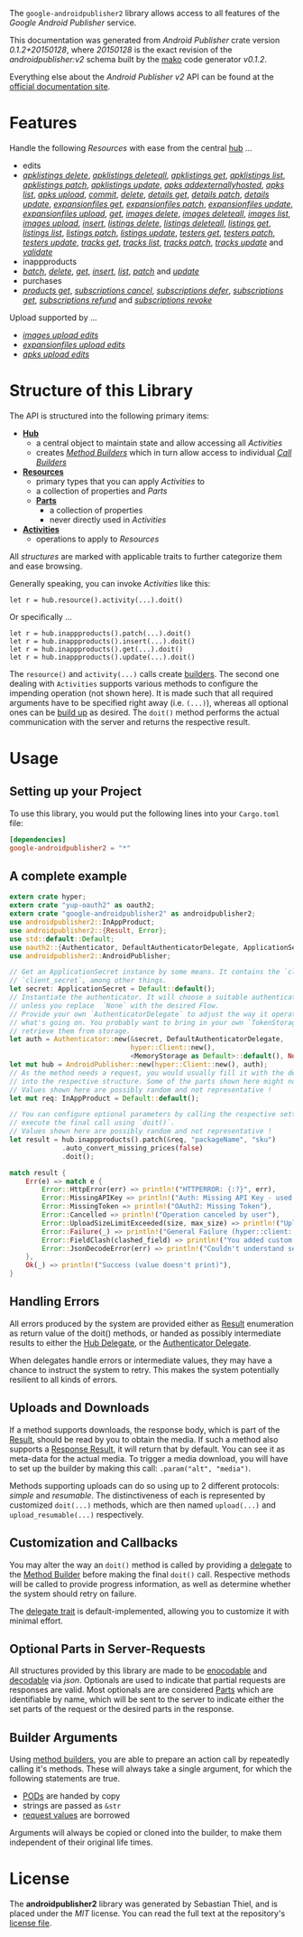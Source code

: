 <!---
DO NOT EDIT !
This file was generated automatically from 'src/mako/api/README.md.mako'
DO NOT EDIT !
-->
The `google-androidpublisher2` library allows access to all features of the *Google Android Publisher* service.

This documentation was generated from *Android Publisher* crate version *0.1.2+20150128*, where *20150128* is the exact revision of the *androidpublisher:v2* schema built by the [mako](http://www.makotemplates.org/) code generator *v0.1.2*.

Everything else about the *Android Publisher* *v2* API can be found at the
[official documentation site](https://developers.google.com/android-publisher).
# Features

Handle the following *Resources* with ease from the central [hub](http://byron.github.io/google-apis-rs/google-androidpublisher2/struct.AndroidPublisher.html) ... 

* edits
 * [*apklistings delete*](http://byron.github.io/google-apis-rs/google-androidpublisher2/struct.EditApklistingDeleteCall.html), [*apklistings deleteall*](http://byron.github.io/google-apis-rs/google-androidpublisher2/struct.EditApklistingDeleteallCall.html), [*apklistings get*](http://byron.github.io/google-apis-rs/google-androidpublisher2/struct.EditApklistingGetCall.html), [*apklistings list*](http://byron.github.io/google-apis-rs/google-androidpublisher2/struct.EditApklistingListCall.html), [*apklistings patch*](http://byron.github.io/google-apis-rs/google-androidpublisher2/struct.EditApklistingPatchCall.html), [*apklistings update*](http://byron.github.io/google-apis-rs/google-androidpublisher2/struct.EditApklistingUpdateCall.html), [*apks addexternallyhosted*](http://byron.github.io/google-apis-rs/google-androidpublisher2/struct.EditApkAddexternallyhostedCall.html), [*apks list*](http://byron.github.io/google-apis-rs/google-androidpublisher2/struct.EditApkListCall.html), [*apks upload*](http://byron.github.io/google-apis-rs/google-androidpublisher2/struct.EditApkUploadCall.html), [*commit*](http://byron.github.io/google-apis-rs/google-androidpublisher2/struct.EditCommitCall.html), [*delete*](http://byron.github.io/google-apis-rs/google-androidpublisher2/struct.EditDeleteCall.html), [*details get*](http://byron.github.io/google-apis-rs/google-androidpublisher2/struct.EditDetailGetCall.html), [*details patch*](http://byron.github.io/google-apis-rs/google-androidpublisher2/struct.EditDetailPatchCall.html), [*details update*](http://byron.github.io/google-apis-rs/google-androidpublisher2/struct.EditDetailUpdateCall.html), [*expansionfiles get*](http://byron.github.io/google-apis-rs/google-androidpublisher2/struct.EditExpansionfileGetCall.html), [*expansionfiles patch*](http://byron.github.io/google-apis-rs/google-androidpublisher2/struct.EditExpansionfilePatchCall.html), [*expansionfiles update*](http://byron.github.io/google-apis-rs/google-androidpublisher2/struct.EditExpansionfileUpdateCall.html), [*expansionfiles upload*](http://byron.github.io/google-apis-rs/google-androidpublisher2/struct.EditExpansionfileUploadCall.html), [*get*](http://byron.github.io/google-apis-rs/google-androidpublisher2/struct.EditGetCall.html), [*images delete*](http://byron.github.io/google-apis-rs/google-androidpublisher2/struct.EditImageDeleteCall.html), [*images deleteall*](http://byron.github.io/google-apis-rs/google-androidpublisher2/struct.EditImageDeleteallCall.html), [*images list*](http://byron.github.io/google-apis-rs/google-androidpublisher2/struct.EditImageListCall.html), [*images upload*](http://byron.github.io/google-apis-rs/google-androidpublisher2/struct.EditImageUploadCall.html), [*insert*](http://byron.github.io/google-apis-rs/google-androidpublisher2/struct.EditInsertCall.html), [*listings delete*](http://byron.github.io/google-apis-rs/google-androidpublisher2/struct.EditListingDeleteCall.html), [*listings deleteall*](http://byron.github.io/google-apis-rs/google-androidpublisher2/struct.EditListingDeleteallCall.html), [*listings get*](http://byron.github.io/google-apis-rs/google-androidpublisher2/struct.EditListingGetCall.html), [*listings list*](http://byron.github.io/google-apis-rs/google-androidpublisher2/struct.EditListingListCall.html), [*listings patch*](http://byron.github.io/google-apis-rs/google-androidpublisher2/struct.EditListingPatchCall.html), [*listings update*](http://byron.github.io/google-apis-rs/google-androidpublisher2/struct.EditListingUpdateCall.html), [*testers get*](http://byron.github.io/google-apis-rs/google-androidpublisher2/struct.EditTesterGetCall.html), [*testers patch*](http://byron.github.io/google-apis-rs/google-androidpublisher2/struct.EditTesterPatchCall.html), [*testers update*](http://byron.github.io/google-apis-rs/google-androidpublisher2/struct.EditTesterUpdateCall.html), [*tracks get*](http://byron.github.io/google-apis-rs/google-androidpublisher2/struct.EditTrackGetCall.html), [*tracks list*](http://byron.github.io/google-apis-rs/google-androidpublisher2/struct.EditTrackListCall.html), [*tracks patch*](http://byron.github.io/google-apis-rs/google-androidpublisher2/struct.EditTrackPatchCall.html), [*tracks update*](http://byron.github.io/google-apis-rs/google-androidpublisher2/struct.EditTrackUpdateCall.html) and [*validate*](http://byron.github.io/google-apis-rs/google-androidpublisher2/struct.EditValidateCall.html)
* inappproducts
 * [*batch*](http://byron.github.io/google-apis-rs/google-androidpublisher2/struct.InappproductBatchCall.html), [*delete*](http://byron.github.io/google-apis-rs/google-androidpublisher2/struct.InappproductDeleteCall.html), [*get*](http://byron.github.io/google-apis-rs/google-androidpublisher2/struct.InappproductGetCall.html), [*insert*](http://byron.github.io/google-apis-rs/google-androidpublisher2/struct.InappproductInsertCall.html), [*list*](http://byron.github.io/google-apis-rs/google-androidpublisher2/struct.InappproductListCall.html), [*patch*](http://byron.github.io/google-apis-rs/google-androidpublisher2/struct.InappproductPatchCall.html) and [*update*](http://byron.github.io/google-apis-rs/google-androidpublisher2/struct.InappproductUpdateCall.html)
* purchases
 * [*products get*](http://byron.github.io/google-apis-rs/google-androidpublisher2/struct.PurchaseProductGetCall.html), [*subscriptions cancel*](http://byron.github.io/google-apis-rs/google-androidpublisher2/struct.PurchaseSubscriptionCancelCall.html), [*subscriptions defer*](http://byron.github.io/google-apis-rs/google-androidpublisher2/struct.PurchaseSubscriptionDeferCall.html), [*subscriptions get*](http://byron.github.io/google-apis-rs/google-androidpublisher2/struct.PurchaseSubscriptionGetCall.html), [*subscriptions refund*](http://byron.github.io/google-apis-rs/google-androidpublisher2/struct.PurchaseSubscriptionRefundCall.html) and [*subscriptions revoke*](http://byron.github.io/google-apis-rs/google-androidpublisher2/struct.PurchaseSubscriptionRevokeCall.html)


Upload supported by ...

* [*images upload edits*](http://byron.github.io/google-apis-rs/google-androidpublisher2/struct.EditImageUploadCall.html)
* [*expansionfiles upload edits*](http://byron.github.io/google-apis-rs/google-androidpublisher2/struct.EditExpansionfileUploadCall.html)
* [*apks upload edits*](http://byron.github.io/google-apis-rs/google-androidpublisher2/struct.EditApkUploadCall.html)



# Structure of this Library

The API is structured into the following primary items:

* **[Hub](http://byron.github.io/google-apis-rs/google-androidpublisher2/struct.AndroidPublisher.html)**
    * a central object to maintain state and allow accessing all *Activities*
    * creates [*Method Builders*](http://byron.github.io/google-apis-rs/google-androidpublisher2/trait.MethodsBuilder.html) which in turn
      allow access to individual [*Call Builders*](http://byron.github.io/google-apis-rs/google-androidpublisher2/trait.CallBuilder.html)
* **[Resources](http://byron.github.io/google-apis-rs/google-androidpublisher2/trait.Resource.html)**
    * primary types that you can apply *Activities* to
    * a collection of properties and *Parts*
    * **[Parts](http://byron.github.io/google-apis-rs/google-androidpublisher2/trait.Part.html)**
        * a collection of properties
        * never directly used in *Activities*
* **[Activities](http://byron.github.io/google-apis-rs/google-androidpublisher2/trait.CallBuilder.html)**
    * operations to apply to *Resources*

All *structures* are marked with applicable traits to further categorize them and ease browsing.

Generally speaking, you can invoke *Activities* like this:

```Rust,ignore
let r = hub.resource().activity(...).doit()
```

Or specifically ...

```ignore
let r = hub.inappproducts().patch(...).doit()
let r = hub.inappproducts().insert(...).doit()
let r = hub.inappproducts().get(...).doit()
let r = hub.inappproducts().update(...).doit()
```

The `resource()` and `activity(...)` calls create [builders][builder-pattern]. The second one dealing with `Activities` 
supports various methods to configure the impending operation (not shown here). It is made such that all required arguments have to be 
specified right away (i.e. `(...)`), whereas all optional ones can be [build up][builder-pattern] as desired.
The `doit()` method performs the actual communication with the server and returns the respective result.

# Usage

## Setting up your Project

To use this library, you would put the following lines into your `Cargo.toml` file:

```toml
[dependencies]
google-androidpublisher2 = "*"
```

## A complete example

```Rust
extern crate hyper;
extern crate "yup-oauth2" as oauth2;
extern crate "google-androidpublisher2" as androidpublisher2;
use androidpublisher2::InAppProduct;
use androidpublisher2::{Result, Error};
use std::default::Default;
use oauth2::{Authenticator, DefaultAuthenticatorDelegate, ApplicationSecret, MemoryStorage};
use androidpublisher2::AndroidPublisher;

// Get an ApplicationSecret instance by some means. It contains the `client_id` and 
// `client_secret`, among other things.
let secret: ApplicationSecret = Default::default();
// Instantiate the authenticator. It will choose a suitable authentication flow for you, 
// unless you replace  `None` with the desired Flow.
// Provide your own `AuthenticatorDelegate` to adjust the way it operates and get feedback about 
// what's going on. You probably want to bring in your own `TokenStorage` to persist tokens and
// retrieve them from storage.
let auth = Authenticator::new(&secret, DefaultAuthenticatorDelegate,
                              hyper::Client::new(),
                              <MemoryStorage as Default>::default(), None);
let mut hub = AndroidPublisher::new(hyper::Client::new(), auth);
// As the method needs a request, you would usually fill it with the desired information
// into the respective structure. Some of the parts shown here might not be applicable !
// Values shown here are possibly random and not representative !
let mut req: InAppProduct = Default::default();

// You can configure optional parameters by calling the respective setters at will, and
// execute the final call using `doit()`.
// Values shown here are possibly random and not representative !
let result = hub.inappproducts().patch(&req, "packageName", "sku")
             .auto_convert_missing_prices(false)
             .doit();

match result {
    Err(e) => match e {
        Error::HttpError(err) => println!("HTTPERROR: {:?}", err),
        Error::MissingAPIKey => println!("Auth: Missing API Key - used if there are no scopes"),
        Error::MissingToken => println!("OAuth2: Missing Token"),
        Error::Cancelled => println!("Operation canceled by user"),
        Error::UploadSizeLimitExceeded(size, max_size) => println!("Upload size too big: {} of {}", size, max_size),
        Error::Failure(_) => println!("General Failure (hyper::client::Response doesn't print)"),
        Error::FieldClash(clashed_field) => println!("You added custom parameter which is part of builder: {:?}", clashed_field),
        Error::JsonDecodeError(err) => println!("Couldn't understand server reply - maybe API needs update: {:?}", err),
    },
    Ok(_) => println!("Success (value doesn't print)"),
}

```
## Handling Errors

All errors produced by the system are provided either as [Result](http://byron.github.io/google-apis-rs/google-androidpublisher2/enum.Result.html) enumeration as return value of 
the doit() methods, or handed as possibly intermediate results to either the 
[Hub Delegate](http://byron.github.io/google-apis-rs/google-androidpublisher2/trait.Delegate.html), or the [Authenticator Delegate](http://byron.github.io/google-apis-rs/google-androidpublisher2/../yup-oauth2/trait.AuthenticatorDelegate.html).

When delegates handle errors or intermediate values, they may have a chance to instruct the system to retry. This 
makes the system potentially resilient to all kinds of errors.

## Uploads and Downloads
If a method supports downloads, the response body, which is part of the [Result](http://byron.github.io/google-apis-rs/google-androidpublisher2/enum.Result.html), should be
read by you to obtain the media.
If such a method also supports a [Response Result](http://byron.github.io/google-apis-rs/google-androidpublisher2/trait.ResponseResult.html), it will return that by default.
You can see it as meta-data for the actual media. To trigger a media download, you will have to set up the builder by making
this call: `.param("alt", "media")`.

Methods supporting uploads can do so using up to 2 different protocols: 
*simple* and *resumable*. The distinctiveness of each is represented by customized 
`doit(...)` methods, which are then named `upload(...)` and `upload_resumable(...)` respectively.

## Customization and Callbacks

You may alter the way an `doit()` method is called by providing a [delegate](http://byron.github.io/google-apis-rs/google-androidpublisher2/trait.Delegate.html) to the 
[Method Builder](http://byron.github.io/google-apis-rs/google-androidpublisher2/trait.CallBuilder.html) before making the final `doit()` call. 
Respective methods will be called to provide progress information, as well as determine whether the system should 
retry on failure.

The [delegate trait](http://byron.github.io/google-apis-rs/google-androidpublisher2/trait.Delegate.html) is default-implemented, allowing you to customize it with minimal effort.

## Optional Parts in Server-Requests

All structures provided by this library are made to be [enocodable](http://byron.github.io/google-apis-rs/google-androidpublisher2/trait.RequestValue.html) and 
[decodable](http://byron.github.io/google-apis-rs/google-androidpublisher2/trait.ResponseResult.html) via *json*. Optionals are used to indicate that partial requests are responses 
are valid.
Most optionals are are considered [Parts](http://byron.github.io/google-apis-rs/google-androidpublisher2/trait.Part.html) which are identifiable by name, which will be sent to 
the server to indicate either the set parts of the request or the desired parts in the response.

## Builder Arguments

Using [method builders](http://byron.github.io/google-apis-rs/google-androidpublisher2/trait.CallBuilder.html), you are able to prepare an action call by repeatedly calling it's methods.
These will always take a single argument, for which the following statements are true.

* [PODs][wiki-pod] are handed by copy
* strings are passed as `&str`
* [request values](http://byron.github.io/google-apis-rs/google-androidpublisher2/trait.RequestValue.html) are borrowed

Arguments will always be copied or cloned into the builder, to make them independent of their original life times.

[wiki-pod]: http://en.wikipedia.org/wiki/Plain_old_data_structure
[builder-pattern]: http://en.wikipedia.org/wiki/Builder_pattern
[google-go-api]: https://github.com/google/google-api-go-client

# License
The **androidpublisher2** library was generated by Sebastian Thiel, and is placed 
under the *MIT* license.
You can read the full text at the repository's [license file][repo-license].

[repo-license]: https://github.com/Byron/google-apis-rs/LICENSE.md
